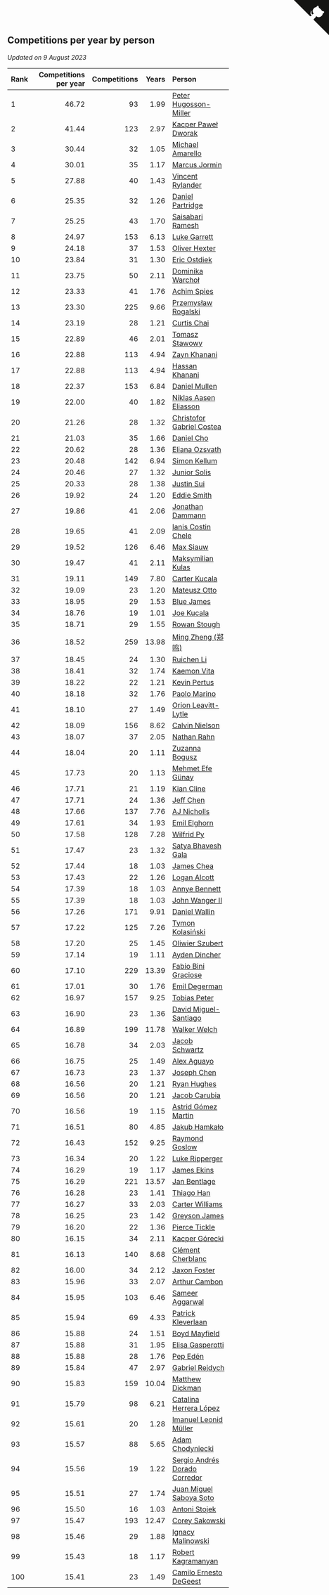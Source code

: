 ## Competitions per year by person

*Updated on  9 August 2023*

| Rank | Competitions per year | Competitions | Years | Person |
| :--- | ---: | ---: | ---: | :--- |
| 1 | 46.72 | 93 | 1.99 | [Peter Hugosson-Miller](https://www.worldcubeassociation.org/persons/2021HUGO01) |
| 2 | 41.44 | 123 | 2.97 | [Kacper Paweł Dworak](https://www.worldcubeassociation.org/persons/2020DWOR01) |
| 3 | 30.44 | 32 | 1.05 | [Michael Amarello](https://www.worldcubeassociation.org/persons/2022AMAR09) |
| 4 | 30.01 | 35 | 1.17 | [Marcus Jormin](https://www.worldcubeassociation.org/persons/2022JORM01) |
| 5 | 27.88 | 40 | 1.43 | [Vincent Rylander](https://www.worldcubeassociation.org/persons/2022RYLA01) |
| 6 | 25.35 | 32 | 1.26 | [Daniel Partridge](https://www.worldcubeassociation.org/persons/2022PART02) |
| 7 | 25.25 | 43 | 1.70 | [Saisabari Ramesh](https://www.worldcubeassociation.org/persons/2021RAME01) |
| 8 | 24.97 | 153 | 6.13 | [Luke Garrett](https://www.worldcubeassociation.org/persons/2017GARR05) |
| 9 | 24.18 | 37 | 1.53 | [Oliver Hexter](https://www.worldcubeassociation.org/persons/2022HEXT01) |
| 10 | 23.84 | 31 | 1.30 | [Eric Ostdiek](https://www.worldcubeassociation.org/persons/2022OSTD01) |
| 11 | 23.75 | 50 | 2.11 | [Dominika Warchoł](https://www.worldcubeassociation.org/persons/2021WARC01) |
| 12 | 23.33 | 41 | 1.76 | [Achim Spies](https://www.worldcubeassociation.org/persons/2021SPIE01) |
| 13 | 23.30 | 225 | 9.66 | [Przemysław Rogalski](https://www.worldcubeassociation.org/persons/2013ROGA02) |
| 14 | 23.19 | 28 | 1.21 | [Curtis Chai](https://www.worldcubeassociation.org/persons/2022CHAI02) |
| 15 | 22.89 | 46 | 2.01 | [Tomasz Stawowy](https://www.worldcubeassociation.org/persons/2021STAW01) |
| 16 | 22.88 | 113 | 4.94 | [Zayn Khanani](https://www.worldcubeassociation.org/persons/2018KHAN28) |
| 17 | 22.88 | 113 | 4.94 | [Hassan Khanani](https://www.worldcubeassociation.org/persons/2018KHAN26) |
| 18 | 22.37 | 153 | 6.84 | [Daniel Mullen](https://www.worldcubeassociation.org/persons/2016MULL04) |
| 19 | 22.00 | 40 | 1.82 | [Niklas Aasen Eliasson](https://www.worldcubeassociation.org/persons/2021ELIA01) |
| 20 | 21.26 | 28 | 1.32 | [Christofor Gabriel Costea](https://www.worldcubeassociation.org/persons/2022COST03) |
| 21 | 21.03 | 35 | 1.66 | [Daniel Cho](https://www.worldcubeassociation.org/persons/2021CHOD01) |
| 22 | 20.62 | 28 | 1.36 | [Eliana Ozsvath](https://www.worldcubeassociation.org/persons/2022OZSV01) |
| 23 | 20.48 | 142 | 6.94 | [Simon Kellum](https://www.worldcubeassociation.org/persons/2016KELL12) |
| 24 | 20.46 | 27 | 1.32 | [Junior Solis](https://www.worldcubeassociation.org/persons/2022SOLI03) |
| 25 | 20.33 | 28 | 1.38 | [Justin Sui](https://www.worldcubeassociation.org/persons/2022SUIJ01) |
| 26 | 19.92 | 24 | 1.20 | [Eddie Smith](https://www.worldcubeassociation.org/persons/2022SMIT20) |
| 27 | 19.86 | 41 | 2.06 | [Jonathan Dammann](https://www.worldcubeassociation.org/persons/2021DAMM01) |
| 28 | 19.65 | 41 | 2.09 | [Ianis Costin Chele](https://www.worldcubeassociation.org/persons/2021CHEL01) |
| 29 | 19.52 | 126 | 6.46 | [Max Siauw](https://www.worldcubeassociation.org/persons/2017SIAU02) |
| 30 | 19.47 | 41 | 2.11 | [Maksymilian Kulas](https://www.worldcubeassociation.org/persons/2021KULA02) |
| 31 | 19.11 | 149 | 7.80 | [Carter Kucala](https://www.worldcubeassociation.org/persons/2015KUCA01) |
| 32 | 19.09 | 23 | 1.20 | [Mateusz Otto](https://www.worldcubeassociation.org/persons/2022OTTO01) |
| 33 | 18.95 | 29 | 1.53 | [Blue James](https://www.worldcubeassociation.org/persons/2022JAME01) |
| 34 | 18.76 | 19 | 1.01 | [Joe Kucala](https://www.worldcubeassociation.org/persons/2022KUCA01) |
| 35 | 18.71 | 29 | 1.55 | [Rowan Stough](https://www.worldcubeassociation.org/persons/2022STOU01) |
| 36 | 18.52 | 259 | 13.98 | [Ming Zheng (郑鸣)](https://www.worldcubeassociation.org/persons/2009ZHEN11) |
| 37 | 18.45 | 24 | 1.30 | [Ruichen Li](https://www.worldcubeassociation.org/persons/2022LIRU02) |
| 38 | 18.41 | 32 | 1.74 | [Kaemon Vita](https://www.worldcubeassociation.org/persons/2021VITA01) |
| 39 | 18.22 | 22 | 1.21 | [Kevin Pertus](https://www.worldcubeassociation.org/persons/2022PERT01) |
| 40 | 18.18 | 32 | 1.76 | [Paolo Marino](https://www.worldcubeassociation.org/persons/2021MARI04) |
| 41 | 18.10 | 27 | 1.49 | [Orion Leavitt-Lytle](https://www.worldcubeassociation.org/persons/2022LEAV01) |
| 42 | 18.09 | 156 | 8.62 | [Calvin Nielson](https://www.worldcubeassociation.org/persons/2014NIEL03) |
| 43 | 18.07 | 37 | 2.05 | [Nathan Rahn](https://www.worldcubeassociation.org/persons/2021RAHN01) |
| 44 | 18.04 | 20 | 1.11 | [Zuzanna Bogusz](https://www.worldcubeassociation.org/persons/2022BOGU01) |
| 45 | 17.73 | 20 | 1.13 | [Mehmet Efe Günay](https://www.worldcubeassociation.org/persons/2022GUNA05) |
| 46 | 17.71 | 21 | 1.19 | [Kian Cline](https://www.worldcubeassociation.org/persons/2022CLIN01) |
| 47 | 17.71 | 24 | 1.36 | [Jeff Chen](https://www.worldcubeassociation.org/persons/2022CHEN19) |
| 48 | 17.66 | 137 | 7.76 | [AJ Nicholls](https://www.worldcubeassociation.org/persons/2015NICH04) |
| 49 | 17.61 | 34 | 1.93 | [Emil Elghorn](https://www.worldcubeassociation.org/persons/2021ELGH01) |
| 50 | 17.58 | 128 | 7.28 | [Wilfrid Py](https://www.worldcubeassociation.org/persons/2016PYWI01) |
| 51 | 17.47 | 23 | 1.32 | [Satya Bhavesh Gala](https://www.worldcubeassociation.org/persons/2022GALA03) |
| 52 | 17.44 | 18 | 1.03 | [James Chea](https://www.worldcubeassociation.org/persons/2022CHEA05) |
| 53 | 17.43 | 22 | 1.26 | [Logan Alcott](https://www.worldcubeassociation.org/persons/2022ALCO02) |
| 54 | 17.39 | 18 | 1.03 | [Annye Bennett](https://www.worldcubeassociation.org/persons/2022BENN11) |
| 55 | 17.39 | 18 | 1.03 | [John Wanger II](https://www.worldcubeassociation.org/persons/2022WANG39) |
| 56 | 17.26 | 171 | 9.91 | [Daniel Wallin](https://www.worldcubeassociation.org/persons/2013WALL03) |
| 57 | 17.22 | 125 | 7.26 | [Tymon Kolasiński](https://www.worldcubeassociation.org/persons/2016KOLA02) |
| 58 | 17.20 | 25 | 1.45 | [Oliwier Szubert](https://www.worldcubeassociation.org/persons/2022SZUB01) |
| 59 | 17.14 | 19 | 1.11 | [Ayden Dincher](https://www.worldcubeassociation.org/persons/2022DINC01) |
| 60 | 17.10 | 229 | 13.39 | [Fabio Bini Graciose](https://www.worldcubeassociation.org/persons/2010GRAC02) |
| 61 | 17.01 | 30 | 1.76 | [Emil Degerman](https://www.worldcubeassociation.org/persons/2021DEGE01) |
| 62 | 16.97 | 157 | 9.25 | [Tobias Peter](https://www.worldcubeassociation.org/persons/2014PETE03) |
| 63 | 16.90 | 23 | 1.36 | [David Miguel-Santiago](https://www.worldcubeassociation.org/persons/2022MIGU02) |
| 64 | 16.89 | 199 | 11.78 | [Walker Welch](https://www.worldcubeassociation.org/persons/2011WELC01) |
| 65 | 16.78 | 34 | 2.03 | [Jacob Schwartz](https://www.worldcubeassociation.org/persons/2021SCHW01) |
| 66 | 16.75 | 25 | 1.49 | [Alex Aguayo](https://www.worldcubeassociation.org/persons/2022AGUA01) |
| 67 | 16.73 | 23 | 1.37 | [Joseph Chen](https://www.worldcubeassociation.org/persons/2022CHEN16) |
| 68 | 16.56 | 20 | 1.21 | [Ryan Hughes](https://www.worldcubeassociation.org/persons/2022HUGH04) |
| 69 | 16.56 | 20 | 1.21 | [Jacob Carubia](https://www.worldcubeassociation.org/persons/2022CARU02) |
| 70 | 16.56 | 19 | 1.15 | [Astrid Gómez Martin](https://www.worldcubeassociation.org/persons/2022MART26) |
| 71 | 16.51 | 80 | 4.85 | [Jakub Hamkało](https://www.worldcubeassociation.org/persons/2018HAMK01) |
| 72 | 16.43 | 152 | 9.25 | [Raymond Goslow](https://www.worldcubeassociation.org/persons/2014GOSL01) |
| 73 | 16.34 | 20 | 1.22 | [Luke Ripperger](https://www.worldcubeassociation.org/persons/2022RIPP01) |
| 74 | 16.29 | 19 | 1.17 | [James Ekins](https://www.worldcubeassociation.org/persons/2022EKIN01) |
| 75 | 16.29 | 221 | 13.57 | [Jan Bentlage](https://www.worldcubeassociation.org/persons/2010BENT01) |
| 76 | 16.28 | 23 | 1.41 | [Thiago Han](https://www.worldcubeassociation.org/persons/2022HANT01) |
| 77 | 16.27 | 33 | 2.03 | [Carter Williams](https://www.worldcubeassociation.org/persons/2021WILL06) |
| 78 | 16.25 | 23 | 1.42 | [Greyson James](https://www.worldcubeassociation.org/persons/2022JAME02) |
| 79 | 16.20 | 22 | 1.36 | [Pierce Tickle](https://www.worldcubeassociation.org/persons/2022TICK01) |
| 80 | 16.15 | 34 | 2.11 | [Kacper Górecki](https://www.worldcubeassociation.org/persons/2021GORE01) |
| 81 | 16.13 | 140 | 8.68 | [Clément Cherblanc](https://www.worldcubeassociation.org/persons/2014CHER05) |
| 82 | 16.00 | 34 | 2.12 | [Jaxon Foster](https://www.worldcubeassociation.org/persons/2021FOST01) |
| 83 | 15.96 | 33 | 2.07 | [Arthur Cambon](https://www.worldcubeassociation.org/persons/2021CAMB01) |
| 84 | 15.95 | 103 | 6.46 | [Sameer Aggarwal](https://www.worldcubeassociation.org/persons/2017AGGA01) |
| 85 | 15.94 | 69 | 4.33 | [Patrick Kleverlaan](https://www.worldcubeassociation.org/persons/2019KLEV01) |
| 86 | 15.88 | 24 | 1.51 | [Boyd Mayfield](https://www.worldcubeassociation.org/persons/2022MAYF01) |
| 87 | 15.88 | 31 | 1.95 | [Elisa Gasperotti](https://www.worldcubeassociation.org/persons/2021GASP01) |
| 88 | 15.88 | 28 | 1.76 | [Pep Edén](https://www.worldcubeassociation.org/persons/2021EDEN01) |
| 89 | 15.84 | 47 | 2.97 | [Gabriel Rejdych](https://www.worldcubeassociation.org/persons/2020REJD01) |
| 90 | 15.83 | 159 | 10.04 | [Matthew Dickman](https://www.worldcubeassociation.org/persons/2013DICK01) |
| 91 | 15.79 | 98 | 6.21 | [Catalina Herrera López](https://www.worldcubeassociation.org/persons/2017LOPE31) |
| 92 | 15.61 | 20 | 1.28 | [Imanuel Leonid Müller](https://www.worldcubeassociation.org/persons/2022MULL02) |
| 93 | 15.57 | 88 | 5.65 | [Adam Chodyniecki](https://www.worldcubeassociation.org/persons/2017CHOD02) |
| 94 | 15.56 | 19 | 1.22 | [Sergio Andrés Dorado Corredor](https://www.worldcubeassociation.org/persons/2022CORR05) |
| 95 | 15.51 | 27 | 1.74 | [Juan Miguel Saboya Soto](https://www.worldcubeassociation.org/persons/2021SOTO01) |
| 96 | 15.50 | 16 | 1.03 | [Antoni Stojek](https://www.worldcubeassociation.org/persons/2022STOJ03) |
| 97 | 15.47 | 193 | 12.47 | [Corey Sakowski](https://www.worldcubeassociation.org/persons/2011SAKO01) |
| 98 | 15.46 | 29 | 1.88 | [Ignacy Malinowski](https://www.worldcubeassociation.org/persons/2021MALI02) |
| 99 | 15.43 | 18 | 1.17 | [Robert Kagramanyan](https://www.worldcubeassociation.org/persons/2022KAGR01) |
| 100 | 15.41 | 23 | 1.49 | [Camilo Ernesto DeGeest](https://www.worldcubeassociation.org/persons/2022DEGE01) |


<a href="https://github.com/JustinTimeCuber/wca_statistics" class="github-corner" aria-label="View source on Github"><svg width="80" height="80" viewBox="0 0 250 250" style="fill:#151513; color:#fff; position: absolute; top: 0; border: 0; right: 0;" aria-hidden="true"><path d="M0,0 L115,115 L130,115 L142,142 L250,250 L250,0 Z"></path><path d="M128.3,109.0 C113.8,99.7 119.0,89.6 119.0,89.6 C122.0,82.7 120.5,78.6 120.5,78.6 C119.2,72.0 123.4,76.3 123.4,76.3 C127.3,80.9 125.5,87.3 125.5,87.3 C122.9,97.6 130.6,101.9 134.4,103.2" fill="currentColor" style="transform-origin: 130px 106px;" class="octo-arm"></path><path d="M115.0,115.0 C114.9,115.1 118.7,116.5 119.8,115.4 L133.7,101.6 C136.9,99.2 139.9,98.4 142.2,98.6 C133.8,88.0 127.5,74.4 143.8,58.0 C148.5,53.4 154.0,51.2 159.7,51.0 C160.3,49.4 163.2,43.6 171.4,40.1 C171.4,40.1 176.1,42.5 178.8,56.2 C183.1,58.6 187.2,61.8 190.9,65.4 C194.5,69.0 197.7,73.2 200.1,77.6 C213.8,80.2 216.3,84.9 216.3,84.9 C212.7,93.1 206.9,96.0 205.4,96.6 C205.1,102.4 203.0,107.8 198.3,112.5 C181.9,128.9 168.3,122.5 157.7,114.1 C157.9,116.9 156.7,120.9 152.7,124.9 L141.0,136.5 C139.8,137.7 141.6,141.9 141.8,141.8 Z" fill="currentColor" class="octo-body"></path></svg></a><style>.github-corner:hover .octo-arm{animation:octocat-wave 560ms ease-in-out}@keyframes octocat-wave{0%,100%{transform:rotate(0)}20%,60%{transform:rotate(-25deg)}40%,80%{transform:rotate(10deg)}}@media (max-width:500px){.github-corner:hover .octo-arm{animation:none}.github-corner .octo-arm{animation:octocat-wave 560ms ease-in-out}}</style>
